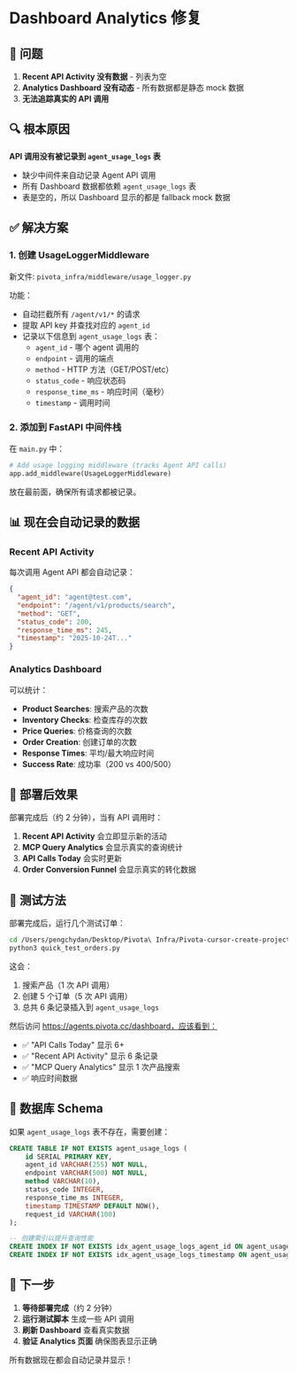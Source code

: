 # Dashboard Analytics 修复

## 🐛 问题

1. **Recent API Activity 没有数据** - 列表为空
2. **Analytics Dashboard 没有动态** - 所有数据都是静态 mock 数据
3. **无法追踪真实的 API 调用**

## 🔍 根本原因

**API 调用没有被记录到 `agent_usage_logs` 表**

- 缺少中间件来自动记录 Agent API 调用
- 所有 Dashboard 数据都依赖 `agent_usage_logs` 表
- 表是空的，所以 Dashboard 显示的都是 fallback mock 数据

## ✅ 解决方案

### 1. 创建 UsageLoggerMiddleware

新文件: `pivota_infra/middleware/usage_logger.py`

功能：
- 自动拦截所有 `/agent/v1/*` 的请求
- 提取 API key 并查找对应的 `agent_id`
- 记录以下信息到 `agent_usage_logs` 表：
  - `agent_id` - 哪个 agent 调用的
  - `endpoint` - 调用的端点
  - `method` - HTTP 方法（GET/POST/etc）
  - `status_code` - 响应状态码
  - `response_time_ms` - 响应时间（毫秒）
  - `timestamp` - 调用时间

### 2. 添加到 FastAPI 中间件栈

在 `main.py` 中：
```python
# Add usage logging middleware (tracks Agent API calls)
app.add_middleware(UsageLoggerMiddleware)
```

放在最前面，确保所有请求都被记录。

## 📊 现在会自动记录的数据

### Recent API Activity
每次调用 Agent API 都会自动记录：
```json
{
  "agent_id": "agent@test.com",
  "endpoint": "/agent/v1/products/search",
  "method": "GET",
  "status_code": 200,
  "response_time_ms": 245,
  "timestamp": "2025-10-24T..."
}
```

### Analytics Dashboard
可以统计：
- **Product Searches**: 搜索产品的次数
- **Inventory Checks**: 检查库存的次数
- **Price Queries**: 价格查询的次数
- **Order Creation**: 创建订单的次数
- **Response Times**: 平均/最大响应时间
- **Success Rate**: 成功率（200 vs 400/500）

## 🔄 部署后效果

部署完成后（约 2 分钟），当有 API 调用时：

1. **Recent API Activity** 会立即显示新的活动
2. **MCP Query Analytics** 会显示真实的查询统计
3. **API Calls Today** 会实时更新
4. **Order Conversion Funnel** 会显示真实的转化数据

## 🧪 测试方法

部署完成后，运行几个测试订单：
```bash
cd /Users/pengchydan/Desktop/Pivota\ Infra/Pivota-cursor-create-project-directory-structure-8344
python3 quick_test_orders.py
```

这会：
1. 搜索产品（1 次 API 调用）
2. 创建 5 个订单（5 次 API 调用）
3. 总共 6 条记录插入到 `agent_usage_logs`

然后访问 https://agents.pivota.cc/dashboard，应该看到：
- ✅ "API Calls Today" 显示 6+
- ✅ "Recent API Activity" 显示 6 条记录
- ✅ "MCP Query Analytics" 显示 1 次产品搜索
- ✅ 响应时间数据

## 📝 数据库 Schema

如果 `agent_usage_logs` 表不存在，需要创建：
```sql
CREATE TABLE IF NOT EXISTS agent_usage_logs (
    id SERIAL PRIMARY KEY,
    agent_id VARCHAR(255) NOT NULL,
    endpoint VARCHAR(500) NOT NULL,
    method VARCHAR(10),
    status_code INTEGER,
    response_time_ms INTEGER,
    timestamp TIMESTAMP DEFAULT NOW(),
    request_id VARCHAR(100)
);

-- 创建索引以提升查询性能
CREATE INDEX IF NOT EXISTS idx_agent_usage_logs_agent_id ON agent_usage_logs(agent_id);
CREATE INDEX IF NOT EXISTS idx_agent_usage_logs_timestamp ON agent_usage_logs(timestamp DESC);
```

## 🎯 下一步

1. **等待部署完成**（约 2 分钟）
2. **运行测试脚本** 生成一些 API 调用
3. **刷新 Dashboard** 查看真实数据
4. **验证 Analytics 页面** 确保图表显示正确

所有数据现在都会自动记录并显示！


